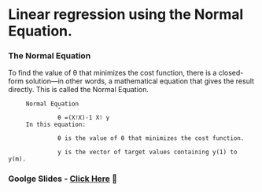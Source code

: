 # Linear regression using the Normal Equation.

### The Normal Equation

To find the value of θ that minimizes the cost function, there is a closed-form solution—in other words, a mathematical equation that gives the result directly. This is called the Normal Equation.

         Normal Equation
                  ˆ
                  θ =(X⊺X)-1 X⊺ y
         In this equation:

                  θ is the value of θ that minimizes the cost function.

                  y is the vector of target values containing y(1) to y(m).
###  Goolge Slides  -  [Click Here](https://docs.google.com/presentation/d/1KXWju6cmLoX_l-dC2bUWbV5m086-uh8nUKRuu6n7vZY/edit?usp=sharing) &#x1F537;



